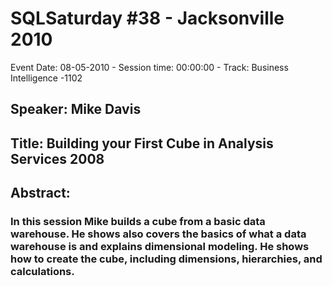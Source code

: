 # SQLSaturday #38 - Jacksonville 2010
Event Date: 08-05-2010 - Session time: 00:00:00 - Track: Business Intelligence -1102
## Speaker: Mike Davis
## Title: Building your First Cube in Analysis Services 2008
## Abstract:
### In this session Mike builds a cube from a basic data warehouse. He shows also covers the basics of what a data warehouse is and explains dimensional modeling. He shows how to create the cube, including dimensions, hierarchies, and calculations.

